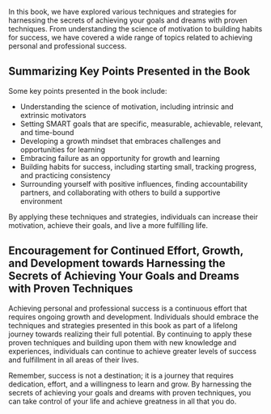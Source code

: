 
In this book, we have explored various techniques and strategies for harnessing the secrets of achieving your goals and dreams with proven techniques. From understanding the science of motivation to building habits for success, we have covered a wide range of topics related to achieving personal and professional success.

Summarizing Key Points Presented in the Book
--------------------------------------------

Some key points presented in the book include:

* Understanding the science of motivation, including intrinsic and extrinsic motivators
* Setting SMART goals that are specific, measurable, achievable, relevant, and time-bound
* Developing a growth mindset that embraces challenges and opportunities for learning
* Embracing failure as an opportunity for growth and learning
* Building habits for success, including starting small, tracking progress, and practicing consistency
* Surrounding yourself with positive influences, finding accountability partners, and collaborating with others to build a supportive environment

By applying these techniques and strategies, individuals can increase their motivation, achieve their goals, and live a more fulfilling life.

Encouragement for Continued Effort, Growth, and Development towards Harnessing the Secrets of Achieving Your Goals and Dreams with Proven Techniques
----------------------------------------------------------------------------------------------------------------------------------------------------

Achieving personal and professional success is a continuous effort that requires ongoing growth and development. Individuals should embrace the techniques and strategies presented in this book as part of a lifelong journey towards realizing their full potential. By continuing to apply these proven techniques and building upon them with new knowledge and experiences, individuals can continue to achieve greater levels of success and fulfillment in all areas of their lives.

Remember, success is not a destination; it is a journey that requires dedication, effort, and a willingness to learn and grow. By harnessing the secrets of achieving your goals and dreams with proven techniques, you can take control of your life and achieve greatness in all that you do.